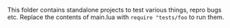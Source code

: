 This folder contains standalone projects to test various things, repro bugs etc.
Replace the contents of main.lua with `require "tests/foo` to run them.